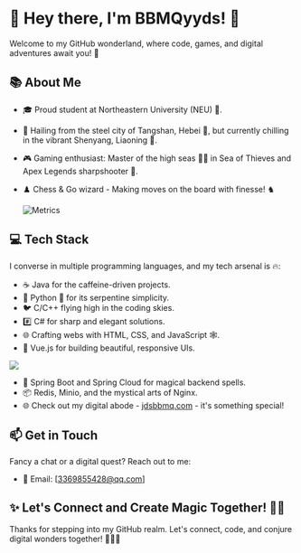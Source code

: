 # 👋 Hey there, I'm BBMQyyds! 🌟

Welcome to my GitHub wonderland, where code, games, and digital adventures await you! 🚀

## 📚 About Me

- 🎓 Proud student at Northeastern University (NEU) 🎒.
- 🏡 Hailing from the steel city of Tangshan, Hebei 🏢, but currently chilling in the vibrant Shenyang, Liaoning 🌆.
- 🎮 Gaming enthusiast: Master of the high seas 🏴‍☠️ in Sea of Thieves and Apex Legends sharpshooter 🔫.
- ♟️ Chess & Go wizard - Making moves on the board with finesse! ♞

  ![Metrics](https://metrics.lecoq.io/BBMQyyds?template=classic&base=header%2C%20activity%2C%20community%2C%20repositories%2C%20metadata&base.indepth=false&base.hireable=false&base.skip=false&config.timezone=Asia%2FShanghai)

## 💻 Tech Stack

I converse in multiple programming languages, and my tech arsenal is 🔥:

- ☕ Java for the caffeine-driven projects.
- 🐍 Python 🐉 for its serpentine simplicity.
- 🐦 C/C++ flying high in the coding skies.
- #️⃣ C# for sharp and elegant solutions.
- 🌐 Crafting webs with HTML, CSS, and JavaScript 🕸️.
- 🖖 Vue.js for building beautiful, responsive UIs.

<div align="left"> <img src="https://github-readme-stats.vercel.app/api/top-langs/?username=BBMQyyds&hide_title=true&hide_border=true&layout=compact&langs_count=6&text_color=000&icon_color=fff&theme=graywhite" /> </div>

- 🍃 Spring Boot and Spring Cloud for magical backend spells.
- 📦 Redis, Minio, and the mystical arts of Nginx.
- 🌐 Check out my digital abode - [jdsbbmq.com](https://jdsbbmq.com) - it's something special!

## 📫 Get in Touch

Fancy a chat or a digital quest? Reach out to me:

- 📧 Email: [3369855428@qq.com]

## ✨ Let's Connect and Create Magic Together! 🤖✨

Thanks for stepping into my GitHub realm. Let's connect, code, and conjure digital wonders together! 🧙‍♂️✨
